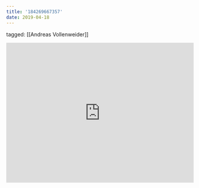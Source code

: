 ```yaml
---
title: '184269667357'
date: 2019-04-18
---
```

tagged: [[Andreas Vollenweider]]
<iframe allow="accelerometer; autoplay; clipboard-write; encrypted-media; gyroscope; picture-in-picture" allowfullscreen="" frameborder="0" height="375" id="youtube_iframe" src="https://www.youtube.com/embed/BxEJ74n9b4Y?feature=oembed&amp;enablejsapi=1&amp;origin=https://safe.txmblr.com&amp;wmode=opaque" width="500"></iframe>
